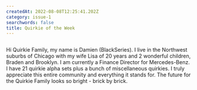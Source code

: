 ```yaml
---
createdAt: 2022-08-08T12:25:41.202Z
category: issue-1
searchwords: false
title: Quirkie of the Week
---
```

<img src="/img/img_0671.jpeg" alt="" title="The Black Series Family" class="wrap right size_md vertical"/>

Hi Quirkie Family, my name is Damien (BlackSeries). I live in the Northwest suburbs of Chicago with my wife Lisa of 20 years and 2 wonderful children, Braden and Brooklyn. I am currently a Finance Director for Mercedes-Benz. I have 21 quirkie alpha sets plus a bunch of miscellaneous quirkies. I truly appreciate this entire community and everything it stands for. The future for the Quirkie Family looks so bright - brick by brick.